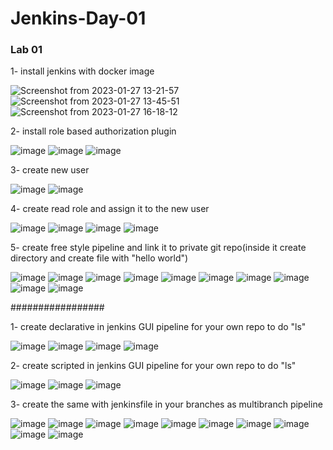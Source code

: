 # Jenkins-Day-01

### Lab 01

1- install jenkins with docker image

![Screenshot from 2023-01-27 13-21-57](https://user-images.githubusercontent.com/40915944/215119517-f137bc2e-8b42-440a-afd9-01ecad0a9bef.png)
![Screenshot from 2023-01-27 13-45-51](https://user-images.githubusercontent.com/40915944/215119552-c0d55495-e1b9-4c78-bf7e-34256431c636.png)
![Screenshot from 2023-01-27 16-18-12](https://user-images.githubusercontent.com/40915944/215119579-ebc3eed5-f236-4bbe-a2d9-847e787e6d31.png)

2- install role based authorization plugin

![image](https://user-images.githubusercontent.com/40915944/215120236-ac00634f-7893-4bab-bcf9-b8eb71ee15c0.png)
![image](https://user-images.githubusercontent.com/40915944/215126804-1f83d503-8632-4282-9a2a-ada34a5e8963.png)
![image](https://user-images.githubusercontent.com/40915944/215127068-23726b54-9531-4b97-afa3-0c975110b545.png)

3- create new user

![image](https://user-images.githubusercontent.com/40915944/215127780-f55cb510-e76e-4007-addd-c10f8101a728.png)
![image](https://user-images.githubusercontent.com/40915944/215127842-f08f64ec-046f-4569-9f6c-b01679292178.png)

4- create read role and assign it to the new user

![image](https://user-images.githubusercontent.com/40915944/215128833-08519750-3536-475d-a352-e55789cd8fa4.png)
![image](https://user-images.githubusercontent.com/40915944/215129292-f1262a4f-bad8-4923-8cc4-88f9364a9241.png)
![image](https://user-images.githubusercontent.com/40915944/215130008-2d3b32d2-867e-4d47-86e0-1f063bb608b4.png)
![image](https://user-images.githubusercontent.com/40915944/215130231-9023998d-21b8-4ae7-b309-4981082d4045.png)

5- create free style pipeline and link it to private git repo(inside it create directory and create file with "hello world")

![image](https://user-images.githubusercontent.com/40915944/215145495-0d92373b-3996-4ae7-a833-67f164baf7c0.png)
![image](https://user-images.githubusercontent.com/40915944/215145587-0c04e700-b7e6-4073-8e41-abbbdccb1ba2.png)
![image](https://user-images.githubusercontent.com/40915944/215148584-932db84a-201e-433d-a6bc-c778f4b35c56.png)
![image](https://user-images.githubusercontent.com/40915944/215152272-ce4b2e87-09fd-498a-af4e-13b793fb35b3.png)
![image](https://user-images.githubusercontent.com/40915944/215152404-0808fd79-4dcc-4f71-93af-f1f7094c52a5.png)
![image](https://user-images.githubusercontent.com/40915944/215153461-556a84ae-bdd3-449b-b00b-9fa0859faa7f.png)
![image](https://user-images.githubusercontent.com/40915944/215153585-78c984ab-6f70-4e32-a8f0-e0f911e74e1e.png)
![image](https://user-images.githubusercontent.com/40915944/215153649-d3eb0058-ba96-489c-830e-a89974f8c271.png)
![image](https://user-images.githubusercontent.com/40915944/215153948-36c8fbdf-8770-4782-829f-8531246f4216.png)
![image](https://user-images.githubusercontent.com/40915944/215154495-5f971430-e443-4f58-a6e4-708711ee12c5.png)

#################

1- create declarative in jenkins GUI pipeline for your own repo to do "ls"

![image](https://user-images.githubusercontent.com/40915944/215159173-34f247df-2855-4a2d-8755-ef7790fee4ac.png)
![image](https://user-images.githubusercontent.com/40915944/215162974-d234df76-c9d7-416f-bd29-ecfb84665816.png)
![image](https://user-images.githubusercontent.com/40915944/215163030-6d8631a2-7d57-4146-94db-16306a41170f.png)
![image](https://user-images.githubusercontent.com/40915944/215163200-e9cdde50-2593-4b03-9b6b-1a5e946d7e6a.png)

2- create scripted in jenkins GUI pipeline for your own repo to do "ls"

![image](https://user-images.githubusercontent.com/40915944/215166912-34891205-6a34-4c03-b06a-cb67e1dd21d0.png)
![image](https://user-images.githubusercontent.com/40915944/215166976-8ba31695-4c66-4e72-aeb3-f9b1d874a4c1.png)
![image](https://user-images.githubusercontent.com/40915944/215167082-6d93d3a4-4263-47b3-a5ff-c8c4c05c28c6.png)

3- create the same with jenkinsfile in your branches as multibranch pipeline

![image](https://user-images.githubusercontent.com/40915944/215168368-062624c2-310c-4d25-ac44-d046e018b2af.png)
![image](https://user-images.githubusercontent.com/40915944/215182125-10cbbfd9-ea61-4da3-b557-47392dee9f0b.png)
![image](https://user-images.githubusercontent.com/40915944/215182279-bb5d45ad-4f35-4854-8a74-cd972d868dab.png)
![image](https://user-images.githubusercontent.com/40915944/215182353-56d8b7c4-20c0-411d-b07e-ef39ae961b08.png)
![image](https://user-images.githubusercontent.com/40915944/215182815-187d6714-24af-4ace-b134-3dbb2e35659a.png)
![image](https://user-images.githubusercontent.com/40915944/215184426-c584cde7-c68e-402d-a051-2dbb6f2dc748.png)
![image](https://user-images.githubusercontent.com/40915944/215184669-a415d7a2-aeb9-4b30-9526-6aeac257891b.png)
![image](https://user-images.githubusercontent.com/40915944/215184580-35ec6a22-e207-4ddb-886b-1c860719c726.png)
![image](https://user-images.githubusercontent.com/40915944/215184775-18ecff01-34e6-4b8e-a9ed-a65ecbe82bdc.png)
![image](https://user-images.githubusercontent.com/40915944/215184841-e5e0ce03-753e-48da-b60b-d3f9c47bdd11.png)

